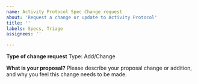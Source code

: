 ```yaml
---
name: Activity Protocol Spec Change request
about: 'Request a change or update to Activity Protocol'
title: ''
labels: Specs, Triage
assignees: ''

---
```


**Type of change request**
Type: Add/Change

**What is your proposal?**
Please describe your proposal change or addition, and why you feel this change needs to be made.
